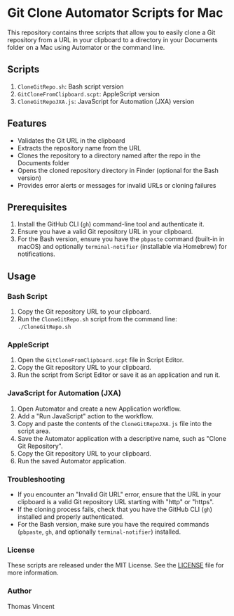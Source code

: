 
# Git Clone Automator Scripts for Mac

This repository contains three scripts that allow you to easily clone a Git repository from a URL in your clipboard to a directory in your Documents folder on a Mac using Automator or the command line.

## Scripts

1. `CloneGitRepo.sh`: Bash script version
2. `GitCloneFromClipboard.scpt`: AppleScript version
3. `CloneGitRepoJXA.js`: JavaScript for Automation (JXA) version

## Features

- Validates the Git URL in the clipboard
- Extracts the repository name from the URL
- Clones the repository to a directory named after the repo in the Documents folder
- Opens the cloned repository directory in Finder (optional for the Bash version)
- Provides error alerts or messages for invalid URLs or cloning failures

## Prerequisites

1. Install the GitHub CLI (`gh`) command-line tool and authenticate it.
2. Ensure you have a valid Git repository URL in your clipboard.
3. For the Bash version, ensure you have the `pbpaste` command (built-in in macOS) and optionally `terminal-notifier` (installable via Homebrew) for notifications.

## Usage

### Bash Script
1. Copy the Git repository URL to your clipboard.
2. Run the `CloneGitRepo.sh` script from the command line:
`./CloneGitRepo.sh`

### AppleScript

1. Open the `GitCloneFromClipboard.scpt` file in Script Editor.
2. Copy the Git repository URL to your clipboard.
3. Run the script from Script Editor or save it as an application and run it.

### JavaScript for Automation (JXA)

1. Open Automator and create a new Application workflow.
2. Add a "Run JavaScript" action to the workflow.
3. Copy and paste the contents of the `CloneGitRepoJXA.js` file into the script area.
4. Save the Automator application with a descriptive name, such as "Clone Git Repository".
5. Copy the Git repository URL to your clipboard.
6. Run the saved Automator application.

### Troubleshooting

- If you encounter an "Invalid Git URL" error, ensure that the URL in your clipboard is a valid Git repository URL starting with "http" or "https".
- If the cloning process fails, check that you have the GitHub CLI (`gh`) installed and properly authenticated.
- For the Bash version, make sure you have the required commands (`pbpaste`, `gh`, and optionally `terminal-notifier`) installed.

### License

These scripts are released under the MIT License. See the [LICENSE](LICENSE) file for more information.

### Author

Thomas Vincent
